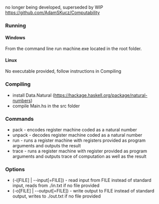 no longer being developed, superseded by WIP https://github.com/AdamSKucz/Computability

### Running

#### Windows

From the command line run machine.exe located in the root folder.

#### Linux

No executable provided, follow instructions in Compiling

### Compiling

- install Data.Natural (https://hackage.haskell.org/package/natural-numbers)
- compile Main.hs in the src folder

### Commands

* pack - encodes register machine coded as a natural number
* unpack - decodes register machine coded as a natural number
* run - runs a register machine with registers provided as program arguments and outputs the result
* trace - runs a register machine with register provided as program arguments and outputs trace of computation as well as the result

### Options

* (-i[FILE] | --input[=FILE]) - read input from FILE instead of standard input, reads from ./in.txt if no file provided
* (-o[FILE] | --output[=FILE]) - write output to FILE instead of standard output, writes to ./out.txt if no file provided

